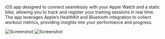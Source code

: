 iOS app designed to connect seamlessly with your Apple Watch and a static bike, allowing you to track and register your training sessions in real time. 
The app leverages Apple’s HealthKit and Bluetooth integration to collect workout metrics, providing insights into your performance and progress.

![Screenshot](https://github.com/hewittdylan/ellipticalBike/main/screenshots/homeView.png)
![Screenshot](https://github.com/hewittdylan/ellipticalBike/main/screenshots/trainView.png)
